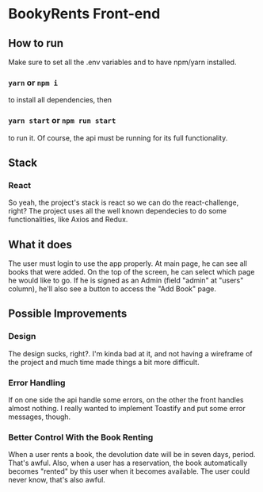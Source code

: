 # BookyRents Front-end
## How to run
Make sure to set all the .env variables and to have npm/yarn installed.

### `yarn` or `npm i`
to install all dependencies, then
### `yarn start` or `npm run start`
to run it. Of course, the api must be running for its full functionality.

## Stack
### React
So yeah, the project's stack is react so we can do the react-challenge, right? The project uses all the well known dependecies to do some functionalities, like Axios and Redux.

## What it does
The user must login to use the app properly. At main page, he can see all books that were added. On the top of the screen, he can select which page he would like to go. If he is signed as an Admin (field "admin" at "users" column), he'll also see a button to access the "Add Book" page. 

## Possible Improvements
### Design
The design sucks, right?. I'm kinda bad at it, and not having a wireframe of the project and much time made things a bit more difficult.
### Error Handling
If on one side the api handle some errors, on the other the front handles almost nothing. I really wanted to implement Toastify and put some error messages, though.
### Better Control With the Book Renting
When a user rents a book, the devolution date will be in seven days, period. That's awful. Also, when a user has a reservation, the book automatically becomes "rented" by this user when it becomes available. The user could never know, that's also awful.
